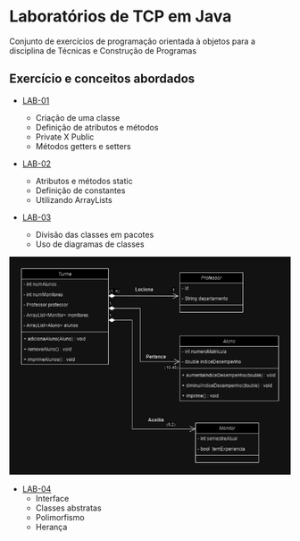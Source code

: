 # Laboratórios de TCP em Java

Conjunto de exercícios de programação orientada à objetos para a disciplina de Técnicas e Construção de Programas

## Exercício e conceitos abordados

* [LAB-01](https://github.com/biasoviero/TCP_labsJava/tree/main/lab01)
  * Criação de uma classe
  * Definição de atributos e métodos
  * Private X Public
  * Métodos getters e setters

* [LAB-02](https://github.com/biasoviero/TCP_labsJava/tree/main/lab02)
   * Atributos e métodos static
   * Definição de constantes
   * Utilizando ArrayLists

* [LAB-03](https://github.com/biasoviero/TCP_labsJava/tree/main/lab03)
   * Divisão das classes em pacotes
   * Uso de diagramas de classes
 <img src="https://github.com/biasoviero/TCP_labsJava/blob/main/lab03/universidade.png">

 * [LAB-04](https://github.com/biasoviero/TCP_labsJava/tree/main/lab04)
   * Interface
   * Classes abstratas
   * Polimorfismo
   * Herança
